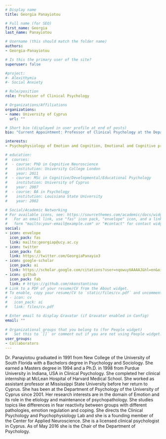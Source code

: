 ```yaml
---
# Display name
title: Georgia Panayiotou

# Full name (for SEO)
first_name: Georgia
last_name: Panayiotou

# Username (this should match the folder name)
authors:
- Georgia-Panayiotou

# Is this the primary user of the site?
superuser: false

#project:
#- Alexithymia
#- Social Anxiety

# Role/position
role: Professor of Clinical Psychology

# Organizations/Affiliations
organizations:
- name: University of Cyprus
  url: ""

# Short bio (displayed in user profile at end of posts)
bio: "Current Appointment: Professor of Clinical Psychology at the Department of Psychology, University of Cyprus. She directs the Clinical Psychology and Psychophysiology Lab and she is a founding member of the Center for Applied Neuroscience. She is a licensed clinical psychologist in Cyprus. As of May 2016 she is the Chair of the Department of Psychology."

interests:
- Psychophysiology of Emotion and Cognition, Emotional and Cognitive processes in psychopathology, Anxiety and Affective Disorders

# education:
#  courses:
#  - course: PhD in Cognitive Neuroscience
#    institution: University College London
#    year: 2011
#  - course: MSc in Cognitive/Developmental/Educational Psychology
#    institution: University of Cyprus
#    year: 2007
#  - course: BA in Psychology
#    institution: Louisiana State University
#    year: 2002

# Social/Academic Networking
# For available icons, see: https://sourcethemes.com/academic/docs/widgets/#icons
#   For an email link, use "fas" icon pack, "envelope" icon, and a link in the
#   form "mailto:your-email@example.com" or "#contact" for contact widget.
social:
- icon: envelope
  icon_pack: fas
  link: mailto:georgiap@ucy.ac.cy
- icon: twitter
  icon_pack: fab
  link: https://twitter.com/GeorgiaPanayio3
- icon: google-scholar
  icon_pack: ai
  link: https://scholar.google.com/citations?user=nqowuyUAAAAJ&hl=en&oi=ao
- icon: github
  icon_pack: fab
  link: # https://github.com/nkonstantinou
# Link to a PDF of your resume/CV from the About widget.
# To enable, copy your resume/CV to `static/files/cv.pdf` and uncomment the lines below.  
# - icon: cv
#   icon_pack: ai
#   link: files/cv.pdf

# Enter email to display Gravatar (if Gravatar enabled in Config)
email: ""
  
# Organizational groups that you belong to (for People widget)
#   Set this to `[]` or comment out if you are not using People widget.  
user_groups:
- Collaborators
---
```


Dr. Panayiotou graduated in 1991 from New College of the University of South Florida with a Bachelors degree in Psychology and Sociology. She earned a Masters degree in 1994 and a Ph.D. in 1998 from Purdue University in Indiana, USA in Clinical Psychology. She completed her clinical internship at McLean Hospital of Harvard Medical School. She worked as assistant professor at Mississippi State University before her return to Cyprus. She has been at the Department of Psychology of the University of Cyprus since 2001. Her research interests are in the domain of Emotion and its role in the etiology and maintenance of psychopathology. She studies topics like differences in fear reactivity between groups with different pathologies, emotion regulation and coping. She directs the Clinical Psychology and Psychophysiology Lab and she is a founding member of the Center for Applied Neuroscience. She is a licensed clinical psychologist in Cyprus. As of May 2016 she is the Chair of the Department of Psychology.

